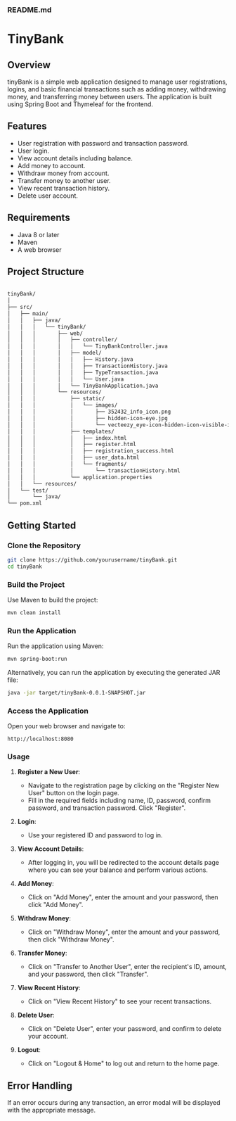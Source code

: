 ### README.md

# TinyBank

## Overview

tinyBank is a simple web application designed to manage user registrations, logins, and basic financial transactions such as adding money, withdrawing money, and transferring money between users. The application is built using Spring Boot and Thymeleaf for the frontend.

## Features

- User registration with password and transaction password.
- User login.
- View account details including balance.
- Add money to account.
- Withdraw money from account.
- Transfer money to another user.
- View recent transaction history.
- Delete user account.

## Requirements

- Java 8 or later
- Maven
- A web browser

## Project Structure
```markdown

tinyBank/
│
├── src/
│   ├── main/
│   │   ├── java/
│   │   │   └── tinyBank/
│   │   │       ├── web/
│   │   │       │   ├── controller/
│   │   │       │   │   └── TinyBankController.java
│   │   │       │   ├── model/
│   │   │       │   │   ├── History.java
│   │   │       │   │   ├── TransactionHistory.java
│   │   │       │   │   ├── TypeTransaction.java
│   │   │       │   │   └── User.java
│   │   │       │   └── TinyBankApplication.java
│   │   │       └── resources/
│   │   │           ├── static/
│   │   │           │   └── images/
│   │   │           │       ├── 352432_info_icon.png
│   │   │           │       ├── hidden-icon-eye.jpg
│   │   │           │       └── vecteezy_eye-icon-hidden-icon-visible-invisible-icon-look-and_22782485.jpg
│   │   │           ├── templates/
│   │   │           │   ├── index.html
│   │   │           │   ├── register.html
│   │   │           │   ├── registration_success.html
│   │   │           │   ├── user_data.html
│   │   │           │   └── fragments/
│   │   │           │       └── transactionHistory.html
│   │   │           └── application.properties
│   │   └── resources/
│   └── test/
│       └── java/
└── pom.xml
```

## Getting Started

### Clone the Repository

```bash
git clone https://github.com/yourusername/tinyBank.git
cd tinyBank
```

### Build the Project

Use Maven to build the project:

```bash
mvn clean install
```

### Run the Application

Run the application using Maven:

```bash
mvn spring-boot:run
```

Alternatively, you can run the application by executing the generated JAR file:

```bash
java -jar target/tinyBank-0.0.1-SNAPSHOT.jar
```

### Access the Application

Open your web browser and navigate to:

```
http://localhost:8080
```

### Usage

1. **Register a New User**:
    - Navigate to the registration page by clicking on the "Register New User" button on the login page.
    - Fill in the required fields including name, ID, password, confirm password, and transaction password. Click "Register".

2. **Login**:
    - Use your registered ID and password to log in.

3. **View Account Details**:
    - After logging in, you will be redirected to the account details page where you can see your balance and perform various actions.

4. **Add Money**:
    - Click on "Add Money", enter the amount and your password, then click "Add Money".

5. **Withdraw Money**:
    - Click on "Withdraw Money", enter the amount and your password, then click "Withdraw Money".

6. **Transfer Money**:
    - Click on "Transfer to Another User", enter the recipient's ID, amount, and your password, then click "Transfer".

7. **View Recent History**:
    - Click on "View Recent History" to see your recent transactions.

8. **Delete User**:
    - Click on "Delete User", enter your password, and confirm to delete your account.

9. **Logout**:
    - Click on "Logout & Home" to log out and return to the home page.

## Error Handling

If an error occurs during any transaction, an error modal will be displayed with the appropriate message.